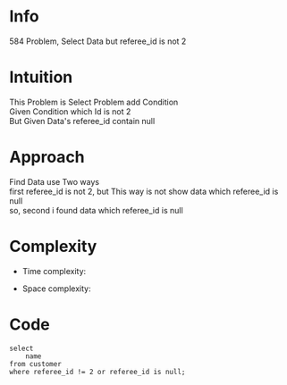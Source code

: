 # Info
<!-- Describe Problem, Problem Num, OverView etc.. -->
584 Problem, Select Data but referee_id is not 2
# Intuition
<!-- Describe your first thoughts on how to solve this problem. -->
This Problem is Select Problem add Condition<br/>
Given Condition which Id is not 2<br/>
But Given Data's referee_id contain null<br/>
# Approach
<!-- Describe your approach to solving the problem. -->
Find Data use Two ways<br/>
first referee_id is not 2, but This way is not show data which referee_id is null<br/>
so, second i found data which referee_id is null
# Complexity
- Time complexity:
<!-- Add your time complexity here, e.g. $$O(n)$$ -->
- Space complexity:
<!-- Add your space complexity here, e.g. $$O(n)$$ -->
# Code
```
select
    name
from customer
where referee_id != 2 or referee_id is null;
```
